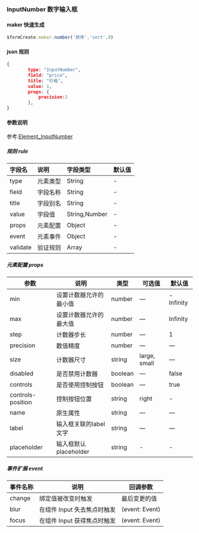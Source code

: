 ### InputNumber 数字输入框

#### maker 快速生成
```js
$formCreate.maker.number('排序','sort',0)
```

#### json 规则
```json
{
        type: "InputNumber",
        field: "price",
        title: "价格",
        value: 1,
        props: {
            precision:2 
        },
}
```

#### 参数说明

参考:[Element_InputNumber](http://element-cn.eleme.io/#/zh-CN/component/input-number)



##### 规则 rule

| 字段名 | 说明 | 字段类型 | 默认值 |
| :--- | :--- | :--- | :--- |
| type | 元素类型 | String | - |
| field | 字段名称 | String | - |
| title | 字段别名 | String | - |
| value | 字段值 | String,Number | - |
| props | 元素配置 | Object | - |
| event | 元素事件 | Object | - |
| validate | 验证规则 | Array | - |

##### 元素配置 props

| 参数              | 说明                   | 类型    | 可选值       | 默认值    |
| ----------------- | ---------------------- | ------- | ------------ | --------- |
| min               | 设置计数器允许的最小值 | number  | —            | -Infinity |
| max               | 设置计数器允许的最大值 | number  | —            | Infinity  |
| step              | 计数器步长             | number  | —            | 1         |
| precision         | 数值精度               | number  | —            | —         |
| size              | 计数器尺寸             | string  | large, small | —         |
| disabled          | 是否禁用计数器         | boolean | —            | false     |
| controls          | 是否使用控制按钮       | boolean | —            | true      |
| controls-position | 控制按钮位置           | string  | right        | -         |
| name              | 原生属性               | string  | —            | —         |
| label             | 输入框关联的label文字  | string  | —            | —         |
| placeholder       | 输入框默认 placeholder | string  | -            | -         |



##### 事件扩展 event

| 事件名称 | 说明                        | 回调参数       |
| -------- | --------------------------- | -------------- |
| change   | 绑定值被改变时触发          | 最后变更的值   |
| blur     | 在组件 Input 失去焦点时触发 | (event: Event) |
| focus    | 在组件 Input 获得焦点时触发 | (event: Event) |



